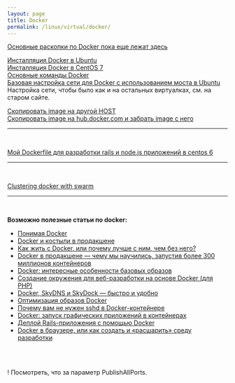 ```yaml
---
layout: page
title: Docker
permalink: /linux/virtual/docker/
---
```


[Основные раскопки по Docker пока еще лежат здесь](http://prev.sysadm.ru/linux/virtual/docker/)  


[Инсталляция Docker в Ubuntu](/linux/virtual/docker/basics/installing-docker-on-ubuntu/)  
[Инсталляция Docker в CentOS 7](/linux/virtual/docker/basics/installing-docker-on-centos/)  
[Основные команды Docker](/linux/virtual/docker/basics/basic-commands/)  
[Базовая настройка сети для Docker с использованием моста в Ubuntu](/linux/virtual/docker/networking/ubuntu-bridge/)  
Настройка сети, чтобы было как и на остальных виртуалках, см. на старом сайте.


[Скопировать image на другой HOST](/linux/virtual/docker/basics/copying-images-to-other-hosts/)  
[Скопировать image на hub.docker.com и забрать image с него](/linux/virtual/docker/basics/push-and-pull-docker-image-to-hub/)  

___

<br/>

[Мой Dockerfile для разработки rails и node.js приложений в centos 6](/linux/virtual/docker/dockerfile/)  

___

<br/>

[Clustering docker with swarm](/linux/virtual/docker/clustering/ubuntu/)  

___

<br/>

**Возможно полезные статьи по docker:**


<ul>

<li><a href="http://habrahabr.ru/post/253877/">Понимая Docker</a></li>
<li><a href="http://habrahabr.ru/post/253999/">Docker и костыли в продакшене</a></li>
<li><a href="http://habrahabr.ru/post/250469/">Как жить с Docker, или почему лучше с ним, чем без него?</a></li>
<li><a href="http://habrahabr.ru/post/247969/">Docker в продакшене — чему мы научились, запустив более 300 миллионов контейнеров</a></li>
<li><a href="http://habrahabr.ru/post/247903/">Docker: интересные особенности базовых образов</a></li>


<li><a href="http://habrahabr.ru/post/247547/">Создание окружения для веб-разработки на основе Docker (для PHP)</a></li>
<li><a href="http://habrahabr.ru/post/246933/">Docker, SkyDNS и SkyDock — быстро и удобно</a></li>
<li><a href="http://habrahabr.ru/post/234829/">Оптимизация образов Docker</a></li>
<li><a href="http://habrahabr.ru/company/infopulse/blog/237737/">Почему вам не нужен sshd в Docker-контейнере</a></li>
<li><a href="http://habrahabr.ru/post/240509/">Docker: запуск графических приложений в контейнерах</a></li>
<li><a href="http://habrahabr.ru/post/238069/">Деплой Rails-приложения с помощью Docker</a></li>
<li><a href="http://habrahabr.ru/post/243953/">Docker в браузере, или как создать и «расшарить» среду разработки</a></li>
</ul>


<br/><br/>

! Посмотреть, что за параметр PublishAllPorts.  
